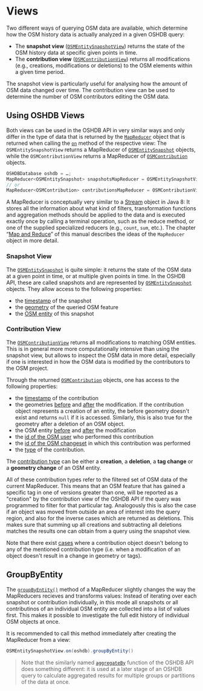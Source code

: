 Views
=====

Two different ways of querying OSM data are available, which determine how the OSM history data is actually analyzed in a given OSHDB query: 

* The **snapshot view** ([`OSMEntitySnapshotView`](https://docs.ohsome.org/java/oshdb/0.5.1/aggregated/org/heigit/bigspatialdata/oshdb/api/mapreducer/OSMEntitySnapshotView.html)) returns the state of the OSM history data at specific given points in time.
* The **contribution view** ([`OSMContributionView`](https://docs.ohsome.org/java/oshdb/0.5.1/aggregated/org/heigit/bigspatialdata/oshdb/api/mapreducer/OSMContributionView.html)) returns all modifications (e.g., creations, modifications or deletions) to the OSM elements within a given time period.

The snapshot view is particularly useful for analysing how the amount of OSM data changed over time. The contribution view can be used to determine the number of OSM contributors editing the OSM data.

<!-- todo: figure: time-slices compared to "events" -->

Using OSHDB Views
-----------------

Both views can be used in the OSHDB API in very similar ways and only differ in the type of data that is returned by the [`MapReducer`](https://docs.ohsome.org/java/oshdb/0.5.1/aggregated/org/heigit/bigspatialdata/oshdb/api/mapreducer/MapReducer.html) object that is returned when calling the [`on`](https://docs.ohsome.org/java/oshdb/0.5.1/aggregated/org/heigit/bigspatialdata/oshdb/api/mapreducer/OSMContributionView.html#on-org.heigit.bigspatialdata.oshdb.api.db.OSHDBDatabase-) method of the respective view: The `OSMEntitySnapshotView` returns a MapReducer of [`OSMEntitySnapshot`](https://docs.ohsome.org/java/oshdb/0.5.1/aggregated/org/heigit/bigspatialdata/oshdb/api/object/OSMEntitySnapshot.html) objects, while the `OSMContributionView` returns a MapReducer of [`OSMContribution`](https://docs.ohsome.org/java/oshdb/0.5.1/aggregated/org/heigit/bigspatialdata/oshdb/api/object/OSMContribution.html) objects.

```java
OSHDBDatabase oshdb = …;
MapReducer<OSMEntitySnapshot> snapshotsMapReducer = OSMEntitySnapshotView.on(oshdb);
// or
MapReducer<OSMContribution> contributionsMapReducer = OSMContributionView.on(oshdb);
```

A MapReducer is conceptually very similar to a [Stream](https://docs.oracle.com/javase/8/docs/api/java/util/stream/Stream.html) object in Java 8: It stores all the information about what kind of filters, transformation functions and aggregation methods should be applied to the data and is executed exactly once by calling a terminal operation, such as the reduce method, or one of the supplied specialized reducers (e.g., `count`, `sum`, etc.). The chapter “[Map and Reduce](map-reduce.md)” of this manual describes the ideas of the `MapReducer` object in more detail.

### Snapshot View

The [`OSMEntitySnapshot`](https://docs.ohsome.org/java/oshdb/0.5.1/aggregated/org/heigit/bigspatialdata/oshdb/api/object/OSMEntitySnapshot.html) is quite simple: it returns the state of the OSM data at a given point in time, or at multiple given points in time. In the OSHDB API, these are called snapshots and are represented by [`OSMEntitySnapshot`](https://docs.ohsome.org/java/oshdb/0.5.1/aggregated/org/heigit/bigspatialdata/oshdb/api/object/OSMEntitySnapshot.html) objects. They allow access to the following properties:

* the [timestamp](https://docs.ohsome.org/java/oshdb/0.5.1/aggregated/org/heigit/bigspatialdata/oshdb/api/object/OSMEntitySnapshot.html#getTimestamp--) of the snapshot
* the [geometry](https://docs.ohsome.org/java/oshdb/0.5.1/aggregated/org/heigit/bigspatialdata/oshdb/api/object/OSMEntitySnapshot.html#getGeometry--) of the queried OSM feature
* the [OSM entity](https://docs.ohsome.org/java/oshdb/0.5.1/aggregated/org/heigit/bigspatialdata/oshdb/api/object/OSMEntitySnapshot.html#getEntity--) of this snapshot

### Contribution View

The [`OSMContributionView`](https://docs.ohsome.org/java/oshdb/0.5.1/aggregated/org/heigit/bigspatialdata/oshdb/api/mapreducer/OSMContributionView.html) returns all modifications to matching OSM entities. This is in general more more computationally intensive than using the snapshot view, but allows to inspect the OSM data in more detail, especially if one is interested in how the OSM data is modified by the contributors to the OSM project.

Through the returned [`OSMContribution`](https://docs.ohsome.org/java/oshdb/0.5.1/aggregated/org/heigit/bigspatialdata/oshdb/api/object/OSMContribution.html) objects, one has access to the following properties:

* the [timestamp](https://docs.ohsome.org/java/oshdb/0.5.1/aggregated/org/heigit/bigspatialdata/oshdb/api/object/OSMContribution.html#getTimestamp--) of the contribution
* the geometries [before](https://docs.ohsome.org/java/oshdb/0.5.1/aggregated/org/heigit/bigspatialdata/oshdb/api/object/OSMContribution.html#getGeometryBefore--) and [after](https://docs.ohsome.org/java/oshdb/0.5.1/aggregated/org/heigit/bigspatialdata/oshdb/api/object/OSMContribution.html#getGeometryAfter--) the modification. If the contribution object represents a creation of an entity, the before geometry doesn't exist and returns `null` if it is accessed. Similarly, this is also true for the geometry after a deletion of an OSM object.
* the OSM entity [before](https://docs.ohsome.org/java/oshdb/0.5.1/aggregated/org/heigit/bigspatialdata/oshdb/api/object/OSMContribution.html#getEntityBefore--) and [after](https://docs.ohsome.org/java/oshdb/0.5.1/aggregated/org/heigit/bigspatialdata/oshdb/api/object/OSMContribution.html#getEntityBefore--) the modification
* the [id of the OSM user](https://docs.ohsome.org/java/oshdb/0.5.1/aggregated/org/heigit/bigspatialdata/oshdb/api/object/OSMContribution.html#getContributorUserId--) who performed this contribution
* the [id of the OSM changeset](https://docs.ohsome.org/java/oshdb/0.5.1/aggregated/org/heigit/bigspatialdata/oshdb/api/object/OSMContribution.html#getChangesetId--) in which this contribution was performed
* the [type](https://docs.ohsome.org/java/oshdb/0.5.1/aggregated/org/heigit/bigspatialdata/oshdb/api/object/OSMContribution.html#getContributionTypes--) of the contribution.

The [contribution type](https://docs.ohsome.org/java/oshdb/0.5.1/aggregated/org/heigit/bigspatialdata/oshdb/util/celliterator/ContributionType.html) can be either a **creation**, a **deletion**, a **tag change** or a **geometry change** of an OSM entity.

All of these contribution types refer to the filtered set of OSM data of the current MapReducer. This means that an OSM feature that has gained a specific tag in one of versions greater than one, will be reported as a "creation" by the contribution view of the OSHDB API if the query was programmed to filter for that particular tag. Analogously this is also the case if an object was moved from outside an area of interest into the query region, and also for the inverse cases which are returned as deletions. This makes sure that summing up all creations and subtracting all deletions matches the results one can obtain from a query using the snapshot view.

Note that there exist [cases](https://github.com/GIScience/oshdb/issues/87) where a contribution object doesn't belong to any of the mentioned contribution type (i.e. when a modification of an object doesn't result in a change in geometry or tags).

GroupByEntity
-------------

The [`groupByEntity()`](https://docs.ohsome.org/java/oshdb/0.5.1/aggregated/org/heigit/bigspatialdata/oshdb/api/mapreducer/MapReducer.html#groupByEntity--) method of a MapReducer slightly changes the way the MapReducers recieves and transforms values: Instead of iterating over each snapshot or contribution individually, in this mode all snapshots or all contributinos of an individual OSM entity are collected into a list of values first. This makes it possible to investigate the full edit history of individual OSM objects at once.

It is recommended to call this method immediately after creating the MapReducer from a view:

```java
OSMEntitySnapshotView.on(oshdb).groupByEntity()
```

> Note that the similarly named [`aggregateBy`](aggregation.md) function of the OSHDB API does something different: it is used at a later stage of an OSHDB query to calculate aggregated results for multiple groups or partitions of the data at once.
